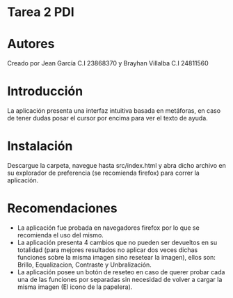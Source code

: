 # Tarea 2 PDI

# Autores
Creado por Jean García C.I 23868370 y Brayhan Villalba C.I 24811560

# Introducción

La aplicación presenta una interfaz intuitiva basada en metáforas, en caso de tener dudas posar el cursor por encima para ver el texto de ayuda.

# Instalación
Descargue la carpeta, navegue hasta src/index.html y abra dicho archivo en su explorador de preferencia (se recomienda firefox) para correr la aplicación.

# Recomendaciones

- La aplicación fue probada en navegadores firefox por lo que se recomienda el uso del mismo.
- La aplicación presenta 4 cambios que no pueden ser devueltos en su totalidad (para mejores resultados no aplicar dos veces dichas funciones sobre la misma imagen sino resetear la imagen), ellos son: Brillo, Equalizacion, Contraste y Unbralización.
- La aplicación posee un botón de reseteo en caso de querer probar cada una de las funciones por separadas sin necesidad de volver a cargar la misma imagen (El icono de la papelera).


